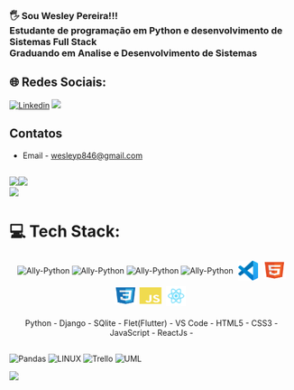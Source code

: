 ### 🖐️ Sou Wesley Pereira!!!<br/> Estudante de programação em Python e desenvolvimento de Sistemas Full Stack<br>Graduando em Analise e Desenvolvimento de Sistemas 

## 🌐 Redes Sociais:
[![Linkedin](https://img.shields.io/badge/LinkedIn-0077B5?style=for-the-badge&logo=linkedin&logoColor=white)](https://linkedin.com/in/wesleyp846)  <a href = "mailto:wesleyp846@gmail.com"><img src="https://img.shields.io/badge/Gmail-D14836?style=for-the-badge&logo=gmail&logoColor=white" target="_blank"></a>
## Contatos
- Email - wesleyp846@gmail.com<br/>

##

![](https://github-readme-stats.vercel.app/api?username=wesleyp846&theme=nightowl&hide_border=false&include_all_commits=true&count_private=true)![](https://github-readme-streak-stats.herokuapp.com/?user=wesleyp846&theme=nightowl&hide_border=false)<br/>
![](https://github-readme-stats.vercel.app/api/top-langs/?username=wesleyp846&theme=nightowl&hide_border=false&include_all_commits=true&count_private=true&layout=compact)

# 💻 Tech Stack:
<div align="center" style="display: inline_block">
  <img align="center" alt="Ally-Python" height="40" width="50" src="https://cdn.jsdelivr.net/gh/devicons/devicon/icons/python/python-original-wordmark.svg" />
  <img align="center" alt="Ally-Python" height="40" width="50" src="https://cdn.jsdelivr.net/gh/devicons/devicon/icons/django/django-plain-wordmark.svg" />            
  <img align="center" alt="Ally-Python" height="40" width="50" src="https://cdn.jsdelivr.net/gh/devicons/devicon/icons/sqlite/sqlite-original-wordmark.svg" />
  <img align="center" alt="Ally-Python" height="40" width="50" src="https://cdn.jsdelivr.net/gh/devicons/devicon/icons/flutter/flutter-original.svg" />
  <img style="padding:5px;" align="center" alt="VS Code" width="35px" src="https://raw.githubusercontent.com/github/explore/80688e429a7d4ef2fca1e82350fe8e3517d3494d/topics/visual-studio-code/visual-studio-code.png">
  <img align="center" alt="Ally-HTML" height="30" width="40" src="https://raw.githubusercontent.com/devicons/devicon/master/icons/html5/html5-original.svg">
  <img align="center" alt="Ally-CSS" height="30" width="40" src="https://raw.githubusercontent.com/devicons/devicon/master/icons/css3/css3-original.svg">
  <img align="center" alt="Ally-Js" height="30" width="40" src="https://raw.githubusercontent.com/devicons/devicon/master/icons/javascript/javascript-plain.svg">
  <img style="padding:5px;" align="center" alt="ReactJs" width="35px" src="https://raw.githubusercontent.com/github/explore/80688e429a7d4ef2fca1e82350fe8e3517d3494d/topics/react/react.png">
  
</div>
<div align="center" style="display: inline_block">
<br/>
Python - Django - SQlite - Flet(Flutter) - VS Code - HTML5 - CSS3 - JavaScript - ReactJs - 
</div>

##

![Pandas](https://img.shields.io/badge/pandas-%23150458.svg?style=for-the-badge&logo=pandas&logoColor=white) ![LINUX](https://img.shields.io/badge/Linux-FCC624?style=for-the-badge&logo=linux&logoColor=black) ![Trello](https://img.shields.io/badge/Trello-%23026AA7.svg?style=for-the-badge&logo=Trello&logoColor=white) ![UML](https://img.shields.io/badge/UML-black?style=for-the-badge)

[![](https://visitcount.itsvg.in/api?id=wesleyp846&icon=1&color=0)](https://visitcount.itsvg.in)
